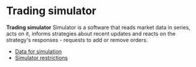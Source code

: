 # Trading simulator

**Trading simulator** Simulator is a software that reads market data in series, acts on it, informs strategies about recent updates and reacts on the strategy's responses - requests to add or remove orders.

- [Data for simulation](./data.md)
- [Simulator restrictions](./restrictions.md)
